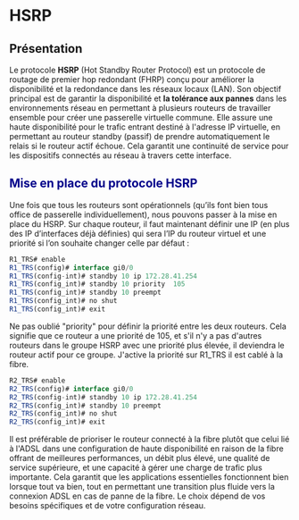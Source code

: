# **HSRP**

## Présentation 

Le protocole **HSRP** (Hot Standby Router Protocol) est un protocole de routage de premier hop redondant (FHRP) conçu pour améliorer la disponibilité et la redondance dans les réseaux locaux (LAN). Son objectif principal est de garantir la disponibilité et **la tolérance aux pannes** dans les environnements réseau en permettant à plusieurs routeurs de travailler ensemble pour créer une passerelle virtuelle commune. Elle assure une haute disponibilité pour le trafic entrant destiné à l'adresse IP virtuelle, en permettant au routeur standby (passif) de prendre automatiquement le relais si le routeur actif échoue. Cela garantit une continuité de service pour les dispositifs connectés au réseau à travers cette interface.

## <span style="color: darkblue"> **Mise en place du protocole HSRP**

Une fois que tous les routeurs sont opérationnels (qu’ils font bien tous office de passerelle individuellement), nous pouvons passer à la mise en place du HSRP. Sur chaque routeur, il faut maintenant définir une IP (en plus des IP d’interfaces déjà définies) qui sera l’IP du routeur virtuel et une priorité si l’on souhaite changer celle par défaut :

```js
R1_TRS# enable
R1_TRS(config)# interface gi0/0
R1_TRS(config-int)# standby 10 ip 172.28.41.254
R1_TRS(config_int)# standby 10 priority  105
R1_TRS(config_int)# standby 10 preempt
R1_TRS(config_int)# no shut
R1_TRS(config_int)# exit
```
Ne pas oublié "priority" pour définir la priorité entre les deux routeurs. Cela signifie que ce routeur a une priorité de 105, et s'il n'y a pas d'autres routeurs dans le groupe HSRP avec une priorité plus élevée, il deviendra le routeur actif pour ce groupe. J'active la priorité sur R1_TRS il est cablé à la fibre. 

```js
R2_TRS# enable
R2_TRS(config)# interface gi0/0
R2_TRS(config-int)# standby 10 ip 172.28.41.254
R2_TRS(config_int)# standby 10 preempt
R2_TRS(config_int)# no shut
R2_TRS(config_int)# exit
```


Il est préférable de prioriser le routeur connecté à la fibre plutôt que celui lié à l'ADSL dans une configuration de haute disponibilité en raison de la fibre offrant de meilleures performances, un débit plus élevé, une qualité de service supérieure, et une capacité à gérer une charge de trafic plus importante. Cela garantit que les applications essentielles fonctionnent bien lorsque tout va bien, tout en permettant une transition plus fluide vers la connexion ADSL en cas de panne de la fibre. Le choix dépend de vos besoins spécifiques et de votre configuration réseau.